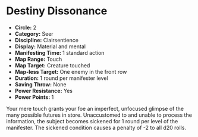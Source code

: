 # Destiny Dissonance

- **Circle:** 2
- **Category:** Seer
- **Discipline:** Clairsentience
- **Display:** Material and mental
- **Manifesting Time:** 1 standard action
- **Map Range:** Touch
- **Map Target:** Creature touched
- **Map-less Target:** One enemy in the front row
- **Duration:** 1 round per manifester level
- **Saving Throw:** None
- **Power Resistance:** Yes
- **Power Points:** 1

Your mere touch grants your foe an imperfect, unfocused glimpse of the many possible futures in store. Unaccustomed to and unable to process the information, the subject becomes sickened for 1 round per level of the manifester. The sickened condition causes a penalty of -2 to all d20 rolls.
